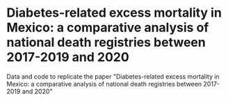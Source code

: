 # Diabetes-related excess mortality in Mexico: a comparative analysis of national death registries between 2017-2019 and 2020
Data and code to replicate the paper "Diabetes-related excess mortality in Mexico: a comparative analysis of national death registries between 2017-2019 and 2020"
